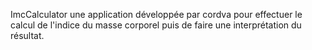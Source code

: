 ImcCalculator une application développée par cordva pour effectuer le calcul de l'indice du masse corporel puis de faire une interprétation du résultat.
